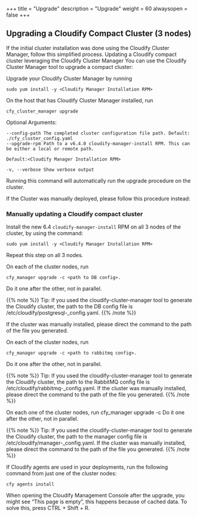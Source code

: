 +++
title = "Upgrade"
description = "Upgrade"
weight = 60
alwaysopen = false
+++

## Upgrading a Cloudify Compact Cluster (3 nodes)

If the initial cluster installation was done using the Cloudify Cluster Manager, follow this simplified process.
Updating a Cloudify compact cluster leveraging the Cloudify Cluster Manager
You can use the Cloudify Cluster Manager tool to upgrade a compact cluster: 

Upgrade your Cloudify Cluster Manager by running 

```
sudo yum install -y <Cloudify Manager Installation RPM>
```

On the host that has Cloudify Cluster Manager installed, run 
```
cfy_cluster_manager upgrade
```

Optional Arguments: 

```
--config-path The completed cluster configuration file path. Default: ./cfy_cluster_config.yaml
--upgrade-rpm Path to a v6.4.0 cloudify-manager-install RPM. This can be either a local or remote path.

Default:<Cloudify Manager Installation RPM>

-v, --verbose Show verbose output
```

Running this command will automatically run the upgrade procedure on the cluster. 

If the Cluster was manually deployed, please follow this procedure instead:

### Manually updating a Cloudify compact cluster

Install the new 6.4 `cloudify-manager-install` RPM on all 3 nodes of the cluster, by using the command: 

```
sudo yum install -y <Cloudify Manager Installation RPM>
```

Repeat this step on all 3 nodes.

On each of the cluster nodes, run
```
cfy_manager upgrade -c <path to DB config>. 
```

Do it one after the other, not in parallel.

{{% note %}}
Tip: If you used the cloudify-cluster-manager tool to generate the Cloudify cluster, the path to the DB config file is /etc/cloudify/postgresql-<node number>_config.yaml.
{{% /note %}}

If the cluster was manually installed, please direct the command to the path of the file you generated.


On each of the cluster nodes, run  
```
cfy_manager upgrade -c <path to rabbitmq config>. 
```

Do it one after the other, not in parallel.

{{% note %}}
Tip: If you used the cloudify-cluster-manager tool to generate the Cloudify cluster, the path to the RabbitMQ config file is  /etc/cloudify/rabbitmq-<node number>_config.yaml. If the cluster was manually installed, please direct the command to the path of the file you generated.
{{% /note %}}

On each one of the cluster nodes, run  cfy_manager upgrade -c <path to manager config> 
Do it one after the other, not in parallel.

{{% note %}}
Tip: If you used the cloudify-cluster-manager tool to generate the Cloudify cluster, the path to the manager config file is /etc/cloudify/manager-<node number>_config.yaml. If the cluster was manually installed, please direct the command to the path of the file you generated. 
{{% /note %}}

If Cloudify agents are used in your deployments, run the following command from just one of the cluster nodes:
```
cfy agents install
```

When opening the Cloudify Management Console after the upgrade, you might see “This page is empty”, this happens because of cached data. To solve this, press CTRL + Shift + R.
